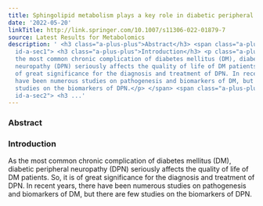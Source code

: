 ```yaml
---
title: Sphingolipid metabolism plays a key role in diabetic peripheral neuropathy
date: '2022-05-20'
linkTitle: http://link.springer.com/10.1007/s11306-022-01879-7
source: Latest Results for Metabolomics
description: ' <h3 class="a-plus-plus">Abstract</h3> <span class="a-plus-plus abstract-section
  id-a-sec1"> <h3 class="a-plus-plus">Introduction</h3> <p class="a-plus-plus">As
  the most common chronic complication of diabetes mellitus (DM), diabetic peripheral
  neuropathy (DPN) seriously affects the quality of life of DM patients. So, it is
  of great significance for the diagnosis and treatment of DPN. In recent years, there
  have been numerous studies on pathogenesis and biomarkers of DM, but there are few
  studies on the biomarkers of DPN.</p> </span> <span class="a-plus-plus abstract-section
  id-a-sec2"> <h3 ...'
---
```

 <h3 class="a-plus-plus">Abstract</h3> <span class="a-plus-plus abstract-section id-a-sec1"> <h3 class="a-plus-plus">Introduction</h3> <p class="a-plus-plus">As the most common chronic complication of diabetes mellitus (DM), diabetic peripheral neuropathy (DPN) seriously affects the quality of life of DM patients. So, it is of great significance for the diagnosis and treatment of DPN. In recent years, there have been numerous studies on pathogenesis and biomarkers of DM, but there are few studies on the biomarkers of DPN.</p> </span> <span class="a-plus-plus abstract-section id-a-sec2"> <h3 ...